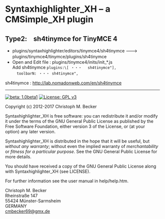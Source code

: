 Syntaxhighlighter_XH – a CMSimple_XH plugin
===========================================

## Type2:　sh4tinymce for TinyMCE 4  
- plugins/syntaxhighlighter/editors/tinymce4/sh4tinymce --->  plugins/tinymce4/tinymce/plugins/sh4tinymce　
- Open and Edit file : plugins/tinymce4/inits/init_\*.js  
  Add sh4tinymce
  `plugins:\[ ・・・　 sh4tinymce"],`  
　`toolbarN: ・・・ sh4tinymce",`  
 
sh4tinymce : http://lab.nomadonweb.com/en/sh4tinymce

 ---

[![beta: 1.0beta1](https://img.shields.io/badge/beta-1.0beta1-red.svg)](https://github.com/cmb69/syntaxhighlighter_xh/releases/tag/1.0beta1)
[![License: GPL v3](https://img.shields.io/badge/License-GPL%20v3-blue.svg)](http://www.gnu.org/licenses/gpl-3.0)

Copyright (c) 2012-2017 Christoph M. Becker

Syntaxhighlighter_XH is free software: you can redistribute it and/or modify
it under the terms of the GNU General Public License as published by
the Free Software Foundation, either version 3 of the License, or
(at your option) any later version.

Syntaxhighlighter_XH is distributed in the hope that it will be useful,
but *without any warranty*; without even the implied warranty of
*merchantability* or *fitness for a particular purpose*.  See the
GNU General Public License for more details.

You should have received a copy of the GNU General Public License
along with Syntaxhighlighter_XH (see LICENSE).

For further information see the user manual in help/help.htm.

Christoph M. Becker  
Rheinstraße 147  
55424 Münster-Sarmsheim  
GERMANY  
<cmbecker69@gmx.de>
